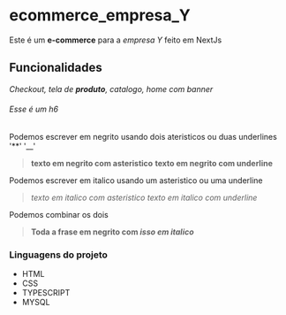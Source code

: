 # ecommerce_empresa_Y
Este é um **e-commerce** para a *empresa Y* feito em NextJs

## Funcionalidades
_Checkout, tela de **produto**, catalogo, home com banner_

###### Esse é um h6


Podemos escrever em negrito usando dois ateristicos ou duas underlines '**' '__'
> **texto em negrito com asteristico** __texto em negrito com underline__

Podemos escrever em italico usando um asteristico ou uma underline 
>*texto em italico com asteristico* _texto em italico com underline_

Podemos combinar os dois
>**Toda a frase em negrito com _isso em italico_**

### Linguagens do projeto

* HTML
* CSS
* TYPESCRIPT
* MYSQL